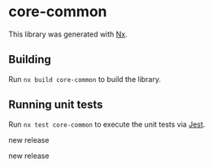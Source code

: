 # core-common

This library was generated with [Nx](https://nx.dev).

## Building

Run `nx build core-common` to build the library.

## Running unit tests

Run `nx test core-common` to execute the unit tests via [Jest](https://jestjs.io).

new release

new release
